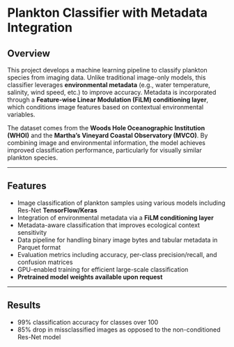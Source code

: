 # Plankton Classifier with Metadata Integration

## Overview
This project develops a machine learning pipeline to classify plankton species from imaging data. Unlike traditional image-only models, this classifier leverages **environmental metadata** (e.g., water temperature, salinity, wind speed, etc.) to improve accuracy. Metadata is incorporated through a **Feature-wise Linear Modulation (FiLM) conditioning layer**, which conditions image features based on contextual environmental variables.  

The dataset comes from the **Woods Hole Oceanographic Institution (WHOI)** and the **Martha’s Vineyard Coastal Observatory (MVCO)**. By combining image and environmental information, the model achieves improved classification performance, particularly for visually similar plankton species.

---

## Features
- Image classification of plankton samples using various models including Res-Net **TensorFlow/Keras**  
- Integration of environmental metadata via a **FiLM conditioning layer**  
- Metadata-aware classification that improves ecological context sensitivity  
- Data pipeline for handling binary image bytes and tabular metadata in Parquet format  
- Evaluation metrics including accuracy, per-class precision/recall, and confusion matrices  
- GPU-enabled training for efficient large-scale classification  
- **Pretrained model weights available upon request**

---

## Results
- 99% classification accuracy for classes over 100
- 85% drop in missclassified images as opposed to the non-conditioned Res-Net model
